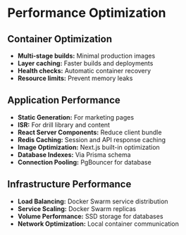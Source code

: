# Performance Optimization

## Container Optimization
- **Multi-stage builds:** Minimal production images
- **Layer caching:** Faster builds and deployments
- **Health checks:** Automatic container recovery
- **Resource limits:** Prevent memory leaks

## Application Performance
- **Static Generation:** For marketing pages
- **ISR:** For drill library and content
- **React Server Components:** Reduce client bundle
- **Redis Caching:** Session and API response caching
- **Image Optimization:** Next.js built-in optimization
- **Database Indexes:** Via Prisma schema
- **Connection Pooling:** PgBouncer for database

## Infrastructure Performance
- **Load Balancing:** Docker Swarm service distribution
- **Service Scaling:** Docker Swarm replicas
- **Volume Performance:** SSD storage for databases
- **Network Optimization:** Local container communication
